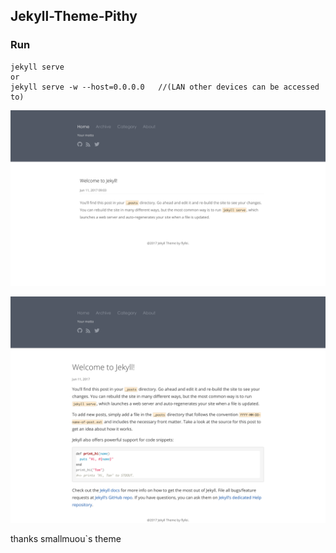 ## Jekyll-Theme-Pithy

### Run
```shell
jekyll serve
or
jekyll serve -w --host=0.0.0.0   //(LAN other devices can be accessed to)
```

![image](https://raw.githubusercontent.com/flyfei/Jekyll-Theme-Pithy/master/images/Jekyll-Theme-Pithy.png)

![image](https://raw.githubusercontent.com/flyfei/Jekyll-Theme-Pithy/master/images/Jekyll-Theme-Pithy-post.png)

thanks smallmuou`s theme
